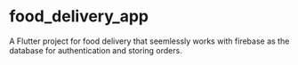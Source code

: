 # food_delivery_app

A Flutter project for food delivery that seemlessly works with firebase as the database for authentication and storing orders.



